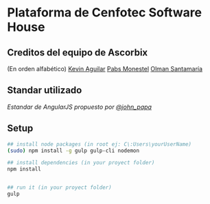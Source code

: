 # Plataforma de Cenfotec Software House

## Creditos del equipo de Ascorbix
(En orden alfabético)
[Kevin Aguilar](//github.com/KaguilarA)
[Pabs Monestel](//github.com/pabskun)
[Olman Santamaría](//github.com/osantamariaacosta)

## Standar utilizado

*Estandar de AngularJS propuesto por [@john_papa](//twitter.com/john_papa)*


## Setup

```sh
## install node packages (in root ej: C\:Users\yourUserName)
(sudo) npm install -g gulp gulp-cli nodemon

## install dependencies (in your proyect folder)
npm install


## run it (in your proyect folder)
gulp
```
